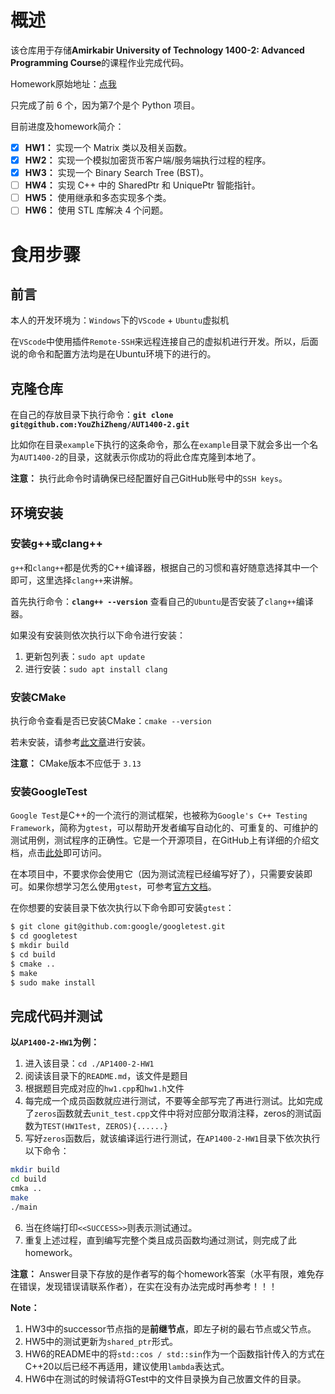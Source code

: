 # 概述
该仓库用于存储**Amirkabir University of Technology 1400-2: Advanced Programming Course**的课程作业完成代码。

Homework原始地址：[点我](https://github.com/courseworks?q=AP1400&type=all&language=&sort=)

只完成了前 6 个，因为第7个是个 Python 项目。

目前进度及homework简介：

- [x] **HW1：** 实现一个 Matrix 类以及相关函数。
- [x] **HW2：** 实现一个模拟加密货币客户端/服务端执行过程的程序。
- [x] **HW3：** 实现一个 Binary Search Tree (BST)。
- [ ] **HW4：** 实现 C++ 中的 SharedPtr 和 UniquePtr 智能指针。
- [ ] **HW5：** 使用继承和多态实现多个类。
- [ ] **HW6：** 使用 STL 库解决 4 个问题。

# 食用步骤

## 前言

本人的开发环境为：`Windows`下的`VScode` + `Ubuntu`虚拟机

在`VScode`中使用插件`Remote-SSH`来远程连接自己的虚拟机进行开发。所以，后面说的命令和配置方法均是在Ubuntu环境下的进行的。

## 克隆仓库

在自己的存放目录下执行命令：**`git clone git@github.com:YouZhiZheng/AUT1400-2.git`**

比如你在目录`example`下执行的这条命令，那么在`example`目录下就会多出一个名为`AUT1400-2`的目录，这就表示你成功的将此仓库克隆到本地了。

**注意：** 执行此命令时请确保已经配置好自己GitHub账号中的`SSH keys`。

## 环境安装

### 安装g++或clang++

`g++`和`clang++`都是优秀的C++编译器，根据自己的习惯和喜好随意选择其中一个即可，这里选择`clang++`来讲解。

首先执行命令：**`clang++ --version`** 查看自己的`Ubuntu`是否安装了`clang++`编译器。

如果没有安装则依次执行以下命令进行安装：

1. 更新包列表：`sudo apt update`
2. 进行安装：`sudo apt install clang`

### 安装CMake

执行命令查看是否已安装CMake：`cmake --version`

若未安装，请参考[此文章](https://zhuanlan.zhihu.com/p/519732843)进行安装。

**注意：** CMake版本不应低于 `3.13`

### 安装GoogleTest

`Google Test`是C++的一个流行的测试框架，也被称为`Google's C++ Testing Framework`，简称为`gtest`，可以帮助开发者编写自动化的、可重复的、可维护的测试用例，测试程序的正确性。它是一个开源项目，在GitHub上有详细的介绍文档，点击[此处](https://github.com/google/googletest/tree/main)即可访问。

在本项目中，不要求你会使用它（因为测试流程已经编写好了），只需要安装即可。如果你想学习怎么使用`gtest`，可参考[官方文档](https://google.github.io/googletest/quickstart-cmake.html)。


在你想要的安装目录下依次执行以下命令即可安装`gtest`：

```bash
$ git clone git@github.com:google/googletest.git
$ cd googletest
$ mkdir build
$ cd build
$ cmake ..
$ make
$ sudo make install
```

## 完成代码并测试

**以`AP1400-2-HW1`为例：**
1. 进入该目录：`cd ./AP1400-2-HW1`
2. 阅读该目录下的`README.md`，该文件是题目
3. 根据题目完成对应的`hw1.cpp`和`hw1.h`文件
4. 每完成一个成员函数就应进行测试，不要等全部写完了再进行测试。比如完成了`zeros`函数就去`unit_test.cpp`文件中将对应部分取消注释，zeros的测试函数为`TEST(HW1Test, ZEROS){......}`
5. 写好`zeros`函数后，就该编译运行进行测试，在`AP1400-2-HW1`目录下依次执行以下命令：  
```bash
mkdir build
cd build
cmka ..
make
./main
```
6. 当在终端打印`<<SUCCESS>>`则表示测试通过。
7. 重复上述过程，直到编写完整个类且成员函数均通过测试，则完成了此homework。

**注意：** Answer目录下存放的是作者写的每个homework答案（水平有限，难免存在错误，发现错误请联系作者），在实在没有办法完成时再参考！！！

**Note：** 
1. HW3中的successor节点指的是**前继节点**，即左子树的最右节点或父节点。
2. HW5中的测试更新为`shared_ptr`形式。
3. HW6的README中的将`std::cos / std::sin`作为一个函数指针传入的方式在C++20以后已经不再适用，建议使用`lambda`表达式。
4. HW6中在测试的时候请将GTest中的文件目录换为自己放置文件的目录。
